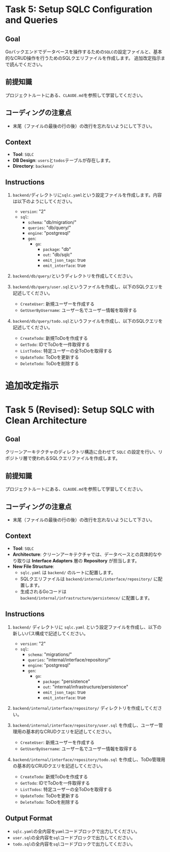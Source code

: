 # Task 5: Setup SQLC Configuration and Queries

## Goal
Goバックエンドでデータベースを操作するための`SQLC`の設定ファイルと、基本的なCRUD操作を行うためのSQLクエリファイルを作成します。
追加改定指示まで読んでください。

## 前提知識
プロジェクトルートにある、`CLAUDE.md`を参照して学習してください。

## コーディングの注意点
- 末尾（ファイルの最後の行の後）の改行を忘れないようにして下さい。

## Context
- **Tool**: `SQLC`
- **DB Design**: `users`と`todos`テーブルが存在します。
- **Directory**: `backend/`

## Instructions
1.  `backend/`ディレクトリに`sqlc.yaml`という設定ファイルを作成します。内容は以下のようにしてください。
    - `version`: "2"
    - `sql`:
        - `schema`: "db/migration/"
        - `queries`: "db/query/"
        - `engine`: "postgresql"
        - `gen`:
            - `go`:
                - `package`: "db"
                - `out`: "db/sqlc"
                - `emit_json_tags`: true
                - `emit_interface`: true

2.  `backend/db/query/`というディレクトリを作成してください。

3.  `backend/db/query/user.sql`というファイルを作成し、以下のSQLクエリを記述してください。
    - `CreateUser`: 新規ユーザーを作成する
    - `GetUserByUsername`: ユーザー名でユーザー情報を取得する

4.  `backend/db/query/todo.sql`というファイルを作成し、以下のSQLクエリを記述してください。
    - `CreateTodo`: 新規ToDoを作成する
    - `GetTodo`: IDでToDoを一件取得する
    - `ListTodos`: 特定ユーザーの全ToDoを取得する
    - `UpdateTodo`: ToDoを更新する
    - `DeleteTodo`: ToDoを削除する

# 追加改定指示
# Task 5 (Revised): Setup SQLC with Clean Architecture

## Goal
クリーンアーキテクチャのディレクトリ構造に合わせて `SQLC` の設定を行い、リポジトリ層で使われるSQLクエリファイルを作成します。

## 前提知識
プロジェクトルートにある、`CLAUDE.md`を参照して学習してください。

## コーディングの注意点
- 末尾（ファイルの最後の行の後）の改行を忘れないようにして下さい。

## Context
- **Tool**: `SQLC`
- **Architecture**: クリーンアーキテクチャでは、データベースとの具体的なやり取りは **Interface Adapters** 層の **Repository** が担当します。
- **New File Structure**:
  - `sqlc.yaml` は `backend/` のルートに配置します。
  - SQLクエリファイルは `backend/internal/interface/repository/` に配置します。
  - 生成されるGoコードは `backend/internal/infrastructure/persistence/` に配置します。

## Instructions
1.  `backend/` ディレクトリに `sqlc.yaml` という設定ファイルを作成し、以下の新しいパス構成で記述してください。
    - `version`: "2"
    - `sql`:
        - `schema`: "migrations/"
        - `queries`: "internal/interface/repository/"
        - `engine`: "postgresql"
        - `gen`:
            - `go`:
                - `package`: "persistence"
                - `out`: "internal/infrastructure/persistence"
                - `emit_json_tags`: true
                - `emit_interface`: true

2.  `backend/internal/interface/repository/` ディレクトリを作成してください。

3.  `backend/internal/interface/repository/user.sql` を作成し、ユーザー管理用の基本的なCRUDクエリを記述してください。
    - `CreateUser`: 新規ユーザーを作成する
    - `GetUserByUsername`: ユーザー名でユーザー情報を取得する

4.  `backend/internal/interface/repository/todo.sql` を作成し、ToDo管理用の基本的なCRUDクエリを記述してください。
    - `CreateTodo`: 新規ToDoを作成する
    - `GetTodo`: IDでToDoを一件取得する
    - `ListTodos`: 特定ユーザーの全ToDoを取得する
    - `UpdateTodo`: ToDoを更新する
    - `DeleteTodo`: ToDoを削除する

## Output Format
- `sqlc.yaml`の全内容を`yaml`コードブロックで出力してください。
- `user.sql`の全内容を`sql`コードブロックで出力してください。
- `todo.sql`の全内容を`sql`コードブロックで出力してください。
